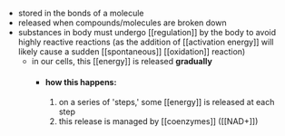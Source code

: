 - stored in the bonds of a molecule
- released when compounds/molecules are broken down
- substances in body must undergo [[regulation]] by the body to avoid highly reactive reactions (as the addition of [[activation energy]] will likely cause a sudden [[spontaneous]] [[oxidation]] reaction)
	- in our cells, this [[energy]] is released **gradually**
		- #### how this happens:
			1. on a series of 'steps,' some [[energy]] is released at each step
			2. this release is managed by [[coenzymes]] ([[NAD+]])